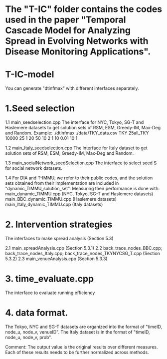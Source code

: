 # The "T-IC" folder contains the codes used in the paper "Temporal Cascade Model for Analyzing Spread in Evolving Networks with Disease Monitoring Applications".  


# T-IC-model  
You can generate "dtinfmax" with different interfaces separately.

# 1.Seed selection
1.1 main_seedselection.cpp
The interface for NYC, Tokyo, SG-T and Haslemere datasets to get solution sets of RSM, ESM, Greedy-IM, Max-Deg and Random. 
Example: ./dtinfmax ./data/TKY_data.csv TKY 25all_TKY 10000 25 1 20 50 10 2 1 10 0.01 10 1


1.2 main_Italy_seedselection.cpp
The interface for Italy dataset to get solution sets of RSM, ESM, Greedy-IM, Max-Deg and Random.

1.3 main_socialNetwork_seedSelection.cpp
The interface to select seed S for social network datasets.

1.4 For DIA and T-IMMU, we refer to their public codes, and the solution sets obtained from their implementation are included
in "dynamic_TIMMU_solution_set". Measuring their performance is done with:
	main_dynamic_TIMMU.cpp (NYC, Tokyo, SG-T and Haslemere datasets)
	main_BBC_dynamic_TIMMU.cpp (Haslemere datasets)
	main_Italy_dynamic_TIMMU.cpp	 (Italy datasets)


# 2. Intervention strategies
The interfaces to make spread analysis (Section 5.3)

2.1 main_spreadAnalysis.cpp (Section 5.3.1)
2.2 back_trace_nodes_BBC.cpp; back_trace_nodes_Italy.cpp; back_trace_nodes_TKYNYCSG_T.cpp (Section 5.3.2)
2.3 main_venueAnalysis.cpp (Section 5.3.3)

# 3. time_evaluate.cpp
The interface to evaluate  running efficiency

# 4. data format.
The Tokyo, NYC and SG-T datasets are organized into the format of "timeID, node_u, node_v, venueID". 
The Italy dataset is in the format of "timeID, node_u, node_v, prob".

Comment:
The output value is the original results over different measures.
Each of these results needs to be further normalized across methods.
